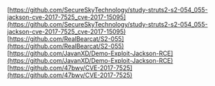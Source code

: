 [https://github.com/SecureSkyTechnology/study-struts2-s2-054_055-jackson-cve-2017-7525_cve-2017-15095](https://github.com/SecureSkyTechnology/study-struts2-s2-054_055-jackson-cve-2017-7525_cve-2017-15095)
[https://github.com/RealBearcat/S2-055](https://github.com/RealBearcat/S2-055)
[https://github.com/JavanXD/Demo-Exploit-Jackson-RCE](https://github.com/JavanXD/Demo-Exploit-Jackson-RCE)
[https://github.com/47bwy/CVE-2017-7525](https://github.com/47bwy/CVE-2017-7525)
